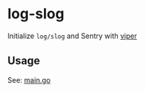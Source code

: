 # log-slog

Initialize `log/slog` and Sentry with [viper](https://github.com/spf13/viper)

## Usage

See: [main.go](examples/basic/main.go)
